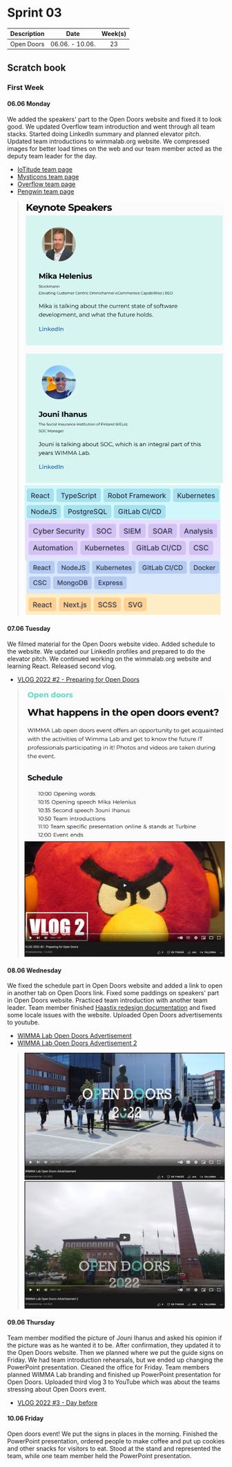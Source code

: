 # Sprint 03

|Description|Date|Week(s)|
|:-:|:-:|:-:|
|Open Doors| 06.06. - 10.06.  |23|

## Scratch book

### First Week

#### 06.06 Monday

We added the speakers' part to the Open Doors website and fixed it to look good. We updated Overflow team introduction and went through all team stacks. Started doing LinkedIn summary and planned elevator pitch. Updated team introductions to wimmalab.org website.
We compressed images for better load times on the web and our team member acted as the deputy team leader for the day.

* [IoTitude team page](https://www.wimmalab.org/iotitude)
* [Mysticons team page](https://www.wimmalab.org/mysticons)
* [Overflow team page](https://www.wimmalab.org/overflow)
* [Pengwin team page](https://www.wimmalab.org/pengwin)

>![Speakers](../assets/S03/speakers.png)
>![Stacks](../assets/S03/stacks.png)

#### 07.06 Tuesday

We filmed material for the Open Doors website video. Added schedule to the website. We updated our LinkedIn profiles and prepared to do the elevator pitch. We continued working on the wimmalab.org website and learning React. Released second vlog.

* [VLOG 2022 #2 - Preparing for Open Doors](https://youtu.be/OiZqYT5u8U0)

>![Schedule](../assets/S03/schedule.png)
>![Vlog 2](../assets/S03/vlog2.png)

#### 08.06 Wednesday

We fixed the schedule part in Open Doors website and added a link to open in another tab on Open Doors link. Fixed some paddings on speakers' part in Open Doors website. Practiced team introduction with another team leader. Team member finished [Haastix redesign documentation](https://wimma-lab-2022.pages.labranet.jamk.fi/pengwin-media/core/03-Design/haastix-redesign/) and fixed some locale issues with the website. Uploaded Open Doors advertisements to youtube.

* [WIMMA Lab Open Doors Advertisement](https://youtu.be/OG9A6RJ7574)
* [WIMMA Lab Open Doors Advertisement 2](https://youtu.be/fHhLNRmbV0g)

>![Ad 1](../assets/S03/ad1.png)
>![Ad 2](../assets/S03/ad2.png)

#### 09.06 Thursday

Team member modified the picture of Jouni Ihanus and asked his opinion if the picture was as he wanted it to be. After confirmation, they updated it to the Open Doors website. Then we planned where we put the guide signs on Friday. We had team introduction rehearsals, but we ended up changing the PowerPoint presentation. Cleaned the office for Friday. Team members planned WIMMA Lab branding and finished up PowerPoint presentation for Open Doors. Uploaded third vlog 3 to YouTube which was about the teams stressing about Open Doors event.

* [VLOG 2022 #3 - Day before](https://youtu.be/OiZqYT5u8U0)

#### 10.06 Friday

Open doors event!
We put the signs in places in the morning. Finished the PowerPoint presentation, ordered people to make coffee and put up cookies and other snacks for visitors to eat. Stood at the stand and represented the team, while one team member held the PowerPoint presentation.
